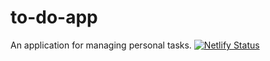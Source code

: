 # to-do-app
An application for managing personal tasks.
[![Netlify Status](https://api.netlify.com/api/v1/badges/0ea2a150-b00c-498d-88a5-328ec8026551/deploy-status)](https://app.netlify.com/sites/techly-to-do-app/deploys)
